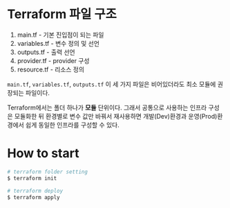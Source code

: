 # Terraform 파일 구조

1. main.tf - 기본 진입점이 되는 파일
2. variables.tf - 변수 정의 및 선언
3. outputs.tf - 출력 선언
4. provider.tf - provider 구성
5. resource.tf - 리소스 정의

`main.tf`, `variables.tf`, `outputs.tf` 이 세 가지 파일은 비어있더라도 최소 모듈에 권장되는 파일이다.

Terraform에서는 폴더 하나가 **모듈** 단위이다.
그래서 공통으로 사용하는 인프라 구성은 모듈화한 뒤 환경별로 변수 값만 바꿔서 재사용하면 개발(Dev)환경과 운영(Prod)환경에서 쉽게 동일한 인프라를 구성할 수 있다.

# How to start
``` bash
# terraform folder setting
$ terraform init

# terraform deploy
$ terraform apply
```